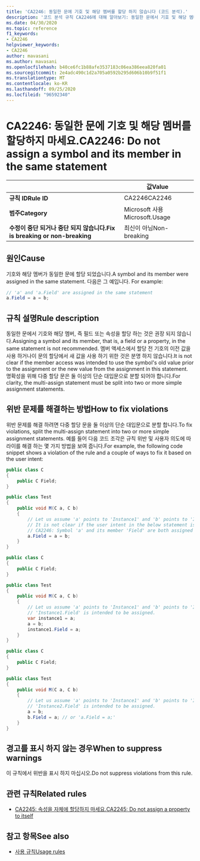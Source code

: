 ```yaml
---
title: 'CA2246: 동일한 문에 기호 및 해당 멤버를 할당 하지 않습니다 (코드 분석).'
description: '코드 분석 규칙 CA2246에 대해 알아보기: 동일한 문에서 기호 및 해당 멤버를 할당 하지 않습니다.'
ms.date: 04/30/2020
ms.topic: reference
f1_keywords:
- CA2246
helpviewer_keywords:
- CA2246
author: mavasani
ms.author: mavasani
ms.openlocfilehash: b40ce6fc1b88afe3537183c06ea386eea820fa01
ms.sourcegitcommit: 2e4adc490c1d2a705a0592b295d606b10b9f51f1
ms.translationtype: MT
ms.contentlocale: ko-KR
ms.lasthandoff: 09/25/2020
ms.locfileid: "96592340"
---
```

# <a name="ca2246-do-not-assign-a-symbol-and-its-member-in-the-same-statement"></a><span data-ttu-id="95f42-103">CA2246: 동일한 문에 기호 및 해당 멤버를 할당하지 마세요.</span><span class="sxs-lookup"><span data-stu-id="95f42-103">CA2246: Do not assign a symbol and its member in the same statement</span></span>

| | <span data-ttu-id="95f42-104">값</span><span class="sxs-lookup"><span data-stu-id="95f42-104">Value</span></span> |
|-|-|
| <span data-ttu-id="95f42-105">**규칙 ID**</span><span class="sxs-lookup"><span data-stu-id="95f42-105">**Rule ID**</span></span> |<span data-ttu-id="95f42-106">CA2246</span><span class="sxs-lookup"><span data-stu-id="95f42-106">CA2246</span></span>|
| <span data-ttu-id="95f42-107">**범주**</span><span class="sxs-lookup"><span data-stu-id="95f42-107">**Category**</span></span> |<span data-ttu-id="95f42-108">Microsoft 사용</span><span class="sxs-lookup"><span data-stu-id="95f42-108">Microsoft.Usage</span></span>|
| <span data-ttu-id="95f42-109">**수정이 중단 되거나 중단 되지 않습니다.**</span><span class="sxs-lookup"><span data-stu-id="95f42-109">**Fix is breaking or non-breaking**</span></span> |<span data-ttu-id="95f42-110">최신이 아님</span><span class="sxs-lookup"><span data-stu-id="95f42-110">Non-breaking</span></span>|

## <a name="cause"></a><span data-ttu-id="95f42-111">원인</span><span class="sxs-lookup"><span data-stu-id="95f42-111">Cause</span></span>

<span data-ttu-id="95f42-112">기호와 해당 멤버가 동일한 문에 할당 되었습니다.</span><span class="sxs-lookup"><span data-stu-id="95f42-112">A symbol and its member were assigned in the same statement.</span></span> <span data-ttu-id="95f42-113">다음은 그 예입니다. </span><span class="sxs-lookup"><span data-stu-id="95f42-113">For example:</span></span>

```csharp
// 'a' and 'a.Field' are assigned in the same statement
a.Field = a = b;
```

## <a name="rule-description"></a><span data-ttu-id="95f42-114">규칙 설명</span><span class="sxs-lookup"><span data-stu-id="95f42-114">Rule description</span></span>

<span data-ttu-id="95f42-115">동일한 문에서 기호와 해당 멤버, 즉 필드 또는 속성을 할당 하는 것은 권장 되지 않습니다.</span><span class="sxs-lookup"><span data-stu-id="95f42-115">Assigning a symbol and its member, that is, a field or a property, in the same statement is not recommended.</span></span> <span data-ttu-id="95f42-116">멤버 액세스에서 할당 전 기호의 이전 값을 사용 하거나이 문의 할당에서 새 값을 사용 하기 위한 것은 분명 하지 않습니다.</span><span class="sxs-lookup"><span data-stu-id="95f42-116">It is not clear if the member access was intended to use the symbol's old value prior to the assignment or the new value from the assignment in this statement.</span></span> <span data-ttu-id="95f42-117">명확성을 위해 다중 할당 문은 둘 이상의 단순 대입문으로 분할 되어야 합니다.</span><span class="sxs-lookup"><span data-stu-id="95f42-117">For clarity, the multi-assign statement must be split into two or more simple assignment statements.</span></span>

## <a name="how-to-fix-violations"></a><span data-ttu-id="95f42-118">위반 문제를 해결하는 방법</span><span class="sxs-lookup"><span data-stu-id="95f42-118">How to fix violations</span></span>

<span data-ttu-id="95f42-119">위반 문제를 해결 하려면 다중 할당 문을 둘 이상의 단순 대입문으로 분할 합니다.</span><span class="sxs-lookup"><span data-stu-id="95f42-119">To fix violations, split the multi-assign statement into two or more simple assignment statements.</span></span> <span data-ttu-id="95f42-120">예를 들어 다음 코드 조각은 규칙 위반 및 사용자 의도에 따라이를 해결 하는 몇 가지 방법을 보여 줍니다.</span><span class="sxs-lookup"><span data-stu-id="95f42-120">For example, the following code snippet shows a violation of the rule and a couple of ways to fix it based on the user intent:</span></span>

```csharp
public class C
{
    public C Field;
}

public class Test
{
    public void M(C a, C b)
    {
        // Let us assume 'a' points to 'Instance1' and 'b' points to 'Instance2' at the start of the method.
        // It is not clear if the user intent in the below statement is to assign to 'Instance1.Field' or 'Instance2.Field'.
        // CA2246: Symbol 'a' and its member 'Field' are both assigned in the same statement. You are at risk of assigning the member of an unintended object.
        a.Field = a = b;
    }
}
```

```csharp
public class C
{
    public C Field;
}

public class Test
{
    public void M(C a, C b)
    {
        // Let us assume 'a' points to 'Instance1' and 'b' points to 'Instance2' at the start of the method.
        // 'Instance1.Field' is intended to be assigned.
        var instance1 = a;
        a = b;
        instance1.Field = a;
    }
}
```

```csharp
public class C
{
    public C Field;
}

public class Test
{
    public void M(C a, C b)
    {
        // Let us assume 'a' points to 'Instance1' and 'b' points to 'Instance2' at the start of the method.
        // 'Instance2.Field' is intended to be assigned.
        a = b;
        b.Field = a; // or 'a.Field = a;'
    }
}
```

## <a name="when-to-suppress-warnings"></a><span data-ttu-id="95f42-121">경고를 표시 하지 않는 경우</span><span class="sxs-lookup"><span data-stu-id="95f42-121">When to suppress warnings</span></span>

<span data-ttu-id="95f42-122">이 규칙에서 위반을 표시 하지 마십시오.</span><span class="sxs-lookup"><span data-stu-id="95f42-122">Do not suppress violations from this rule.</span></span>

## <a name="related-rules"></a><span data-ttu-id="95f42-123">관련 규칙</span><span class="sxs-lookup"><span data-stu-id="95f42-123">Related rules</span></span>

- [<span data-ttu-id="95f42-124">CA2245: 속성을 자체에 할당하지 마세요.</span><span class="sxs-lookup"><span data-stu-id="95f42-124">CA2245: Do not assign a property to itself</span></span>](ca2245.md)

## <a name="see-also"></a><span data-ttu-id="95f42-125">참고 항목</span><span class="sxs-lookup"><span data-stu-id="95f42-125">See also</span></span>

- [<span data-ttu-id="95f42-126">사용 규칙</span><span class="sxs-lookup"><span data-stu-id="95f42-126">Usage rules</span></span>](usage-warnings.md)
